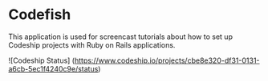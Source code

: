 Codefish
======================

This application is used for screencast tutorials about how to set up Codeship projects with Ruby on Rails applications.


 ![Codeship 
 Status] (https://www.codeship.io/projects/cbe8e320-df31-0131-a6cb-5ec1f4240c9e/status)
